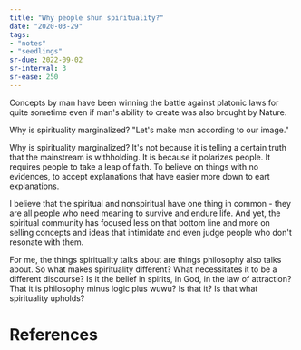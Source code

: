 ```yaml
---
title: "Why people shun spirituality?"
date: "2020-03-29"
tags:
- "notes"
- "seedlings"
sr-due: 2022-09-02
sr-interval: 3
sr-ease: 250
---
```


Concepts by man have been winning the battle against platonic laws for quite sometime even if man's ability to create was also brought by Nature.

Why is spirituality marginalized? "Let's make man according to our image."

Why is spirituality marginalized? It's not because it is telling a certain truth that the mainstream is withholding. It is because it polarizes people. It requires people to take a leap of faith. To believe on things with no evidences, to accept explanations that have easier more down to eart explanations.

I believe that the spiritual and nonspiritual have one thing in common - they are all people who need meaning to survive and endure life. And yet, the spiritual community has focused less on that bottom line and more on selling concepts and ideas that intimidate and even judge people who don't resonate with them.

For me, the things spirituality talks about are things philosophy also talks about. So what makes spirituality different? What necessitates it to be a different discourse? Is it the belief in spirits, in God, in the law of attraction? That it is philosophy minus logic plus wuwu? Is that it? Is that what spirituality upholds?

# References